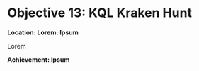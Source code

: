 # Objective 13: KQL Kraken Hunt
**Location: Lorem: Ipsum**  

Lorem

**Achievement: Ipsum**
<!--stackedit_data:
eyJoaXN0b3J5IjpbLTE1MDI2OTQwMzUsLTIwMTAxOTI2M119
-->